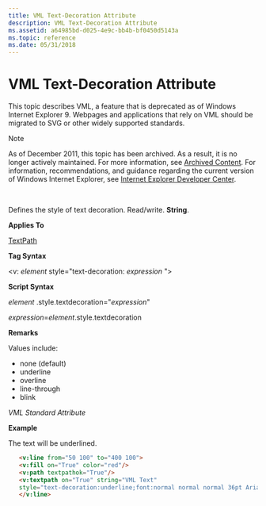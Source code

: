 ```yaml
---
title: VML Text-Decoration Attribute
description: VML Text-Decoration Attribute
ms.assetid: a64985bd-d025-4e9c-bb4b-bf0450d5143a
ms.topic: reference
ms.date: 05/31/2018
---
```


# VML Text-Decoration Attribute

This topic describes VML, a feature that is deprecated as of Windows Internet Explorer 9. Webpages and applications that rely on VML should be migrated to SVG or other widely supported standards.

> [!Note]  
> As of December 2011, this topic has been archived. As a result, it is no longer actively maintained. For more information, see [Archived Content](/previous-versions/windows/internet-explorer/ie-developer/). For information, recommendations, and guidance regarding the current version of Windows Internet Explorer, see [Internet Explorer Developer Center](https://msdn.microsoft.com/ie/).

 

Defines the style of text decoration. Read/write. **String**.

**Applies To**

[TextPath](msdn-online-vml-textpath-element.md)

**Tag Syntax**

<v: *element* style="text-decoration: *expression* ">

**Script Syntax**

*element* .style.textdecoration="*expression*"

*expression*=*element*.style.textdecoration

**Remarks**

Values include:

-   none (default)
-   underline
-   overline
-   line-through
-   blink

*VML Standard Attribute*

**Example**

The text will be underlined.


```HTML
   <v:line from="50 100" to="400 100">
   <v:fill on="True" color="red"/>
   <v:path textpathok="True"/>
   <v:textpath on="True" string="VML Text"
   style="text-decoration:underline;font:normal normal normal 36pt Arial"/>
   </v:line>
```



 

 
